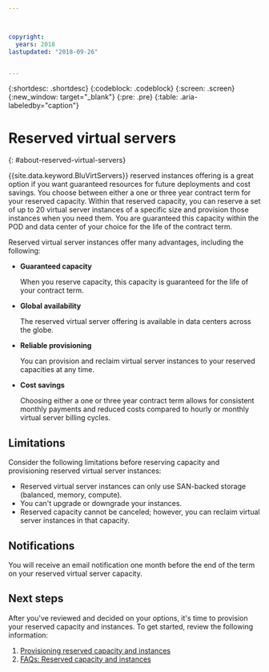 ```yaml
---



copyright:
  years: 2018
lastupdated: "2018-09-26"


---
```


{:shortdesc: .shortdesc}
{:codeblock: .codeblock}
{:screen: .screen}
{:new_window: target="_blank"}
{:pre: .pre}
{:table: .aria-labeledby="caption"}

# Reserved virtual servers
{: #about-reserved-virtual-servers}

{{site.data.keyword.BluVirtServers}} reserved instances offering is a great option if you want guaranteed resources for future deployments and cost savings. You choose between either a one or three year contract term for your reserved capacity. Within that reserved capacity, you can reserve a set of up to 20 virtual server instances of a specific size and provision those instances when you need them. You are guaranteed this capacity within the POD and data center of your choice for the life of the contract term.

Reserved virtual server instances offer many advantages, including the following:

* **Guaranteed capacity**

    When you reserve capacity, this capacity is guaranteed for the life of your contract term. 
    
* **Global availability**
    
    The reserved virtual server offering is available in data centers across the globe.

* **Reliable provisioning**
   
   You can provision and reclaim virtual server instances to your reserved capacities at any time.

* **Cost savings**
    
    Choosing either a one or three year contract term allows for consistent monthly payments and reduced costs compared to hourly or monthly virtual server billing cycles.

## Limitations 

Consider the following limitations before reserving capacity and provisioning reserved virtual server instances:
  
  * Reserved virtual server instances can only use SAN-backed storage (balanced, memory, compute).
  * You can't upgrade or downgrade your instances.
  * Reserved capacity cannot be canceled; however, you can reclaim virtual server instances in that capacity.
    
## Notifications

You will receive an email notification one month before the end of the term on your reserved virtual server capacity.

## Next steps

After you've reviewed and decided on your options, it's time to provision your reserved capacity and instances. To get started, review the following information:

   1. [Provisioning reserved capacity and instances](../vsi/vsi_provision_reserved.html)
   2. [FAQs: Reserved capacity and instances](../vsi/vsi_faqs_reserved.html)
